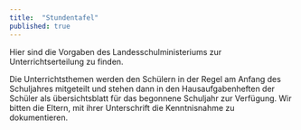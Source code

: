 ```yaml
---
title:  "Stundentafel"
published: true
---
```



Hier sind die Vorgaben des Landesschulministeriums zur Unterrichtserteilung zu finden. 

Die Unterrichtsthemen werden den Sch&uuml;lern in der Regel am Anfang des Schuljahres mitgeteilt und stehen dann in den Hausaufgabenheften der Sch&uuml;ler als &uuml;bersichtsblatt f&uuml;r das begonnene Schuljahr zur Verf&uuml;gung. Wir bitten die Eltern, mit ihrer Unterschrift die Kenntnisnahme zu dokumentieren. 